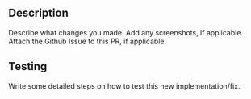 ## Description
Describe what changes you made. Add any screenshots, if applicable. Attach the
Github Issue to this PR, if applicable.

## Testing
Write some detailed steps on how to test this new implementation/fix.
